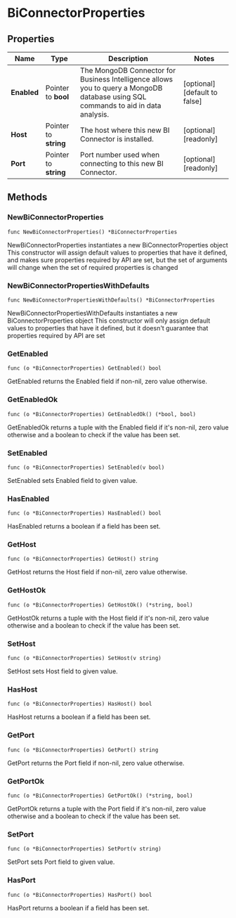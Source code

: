 # BiConnectorProperties

## Properties

|Name | Type | Description | Notes|
|------------ | ------------- | ------------- | -------------|
|**Enabled** | Pointer to **bool** | The MongoDB Connector for Business Intelligence allows you to query a MongoDB database using SQL commands to aid in data analysis.  | [optional] [default to false]|
|**Host** | Pointer to **string** | The host where this new BI Connector is installed.  | [optional] [readonly] |
|**Port** | Pointer to **string** | Port number used when connecting to this new BI Connector.  | [optional] [readonly] |

## Methods

### NewBiConnectorProperties

`func NewBiConnectorProperties() *BiConnectorProperties`

NewBiConnectorProperties instantiates a new BiConnectorProperties object
This constructor will assign default values to properties that have it defined,
and makes sure properties required by API are set, but the set of arguments
will change when the set of required properties is changed

### NewBiConnectorPropertiesWithDefaults

`func NewBiConnectorPropertiesWithDefaults() *BiConnectorProperties`

NewBiConnectorPropertiesWithDefaults instantiates a new BiConnectorProperties object
This constructor will only assign default values to properties that have it defined,
but it doesn't guarantee that properties required by API are set

### GetEnabled

`func (o *BiConnectorProperties) GetEnabled() bool`

GetEnabled returns the Enabled field if non-nil, zero value otherwise.

### GetEnabledOk

`func (o *BiConnectorProperties) GetEnabledOk() (*bool, bool)`

GetEnabledOk returns a tuple with the Enabled field if it's non-nil, zero value otherwise
and a boolean to check if the value has been set.

### SetEnabled

`func (o *BiConnectorProperties) SetEnabled(v bool)`

SetEnabled sets Enabled field to given value.

### HasEnabled

`func (o *BiConnectorProperties) HasEnabled() bool`

HasEnabled returns a boolean if a field has been set.

### GetHost

`func (o *BiConnectorProperties) GetHost() string`

GetHost returns the Host field if non-nil, zero value otherwise.

### GetHostOk

`func (o *BiConnectorProperties) GetHostOk() (*string, bool)`

GetHostOk returns a tuple with the Host field if it's non-nil, zero value otherwise
and a boolean to check if the value has been set.

### SetHost

`func (o *BiConnectorProperties) SetHost(v string)`

SetHost sets Host field to given value.

### HasHost

`func (o *BiConnectorProperties) HasHost() bool`

HasHost returns a boolean if a field has been set.

### GetPort

`func (o *BiConnectorProperties) GetPort() string`

GetPort returns the Port field if non-nil, zero value otherwise.

### GetPortOk

`func (o *BiConnectorProperties) GetPortOk() (*string, bool)`

GetPortOk returns a tuple with the Port field if it's non-nil, zero value otherwise
and a boolean to check if the value has been set.

### SetPort

`func (o *BiConnectorProperties) SetPort(v string)`

SetPort sets Port field to given value.

### HasPort

`func (o *BiConnectorProperties) HasPort() bool`

HasPort returns a boolean if a field has been set.



